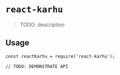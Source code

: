 # `react-karhu`

> TODO: description

## Usage

```
const reactKarhu = require('react-karhu');

// TODO: DEMONSTRATE API
```
